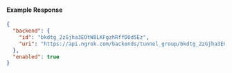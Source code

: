 <!-- Code generated for API Clients. DO NOT EDIT. -->

#### Example Response

```json
{
  "backend": {
    "id": "bkdtg_2zGjha3EOtW8LKFgzhRffD0d5Ez",
    "uri": "https://api.ngrok.com/backends/tunnel_group/bkdtg_2zGjha3EOtW8LKFgzhRffD0d5Ez"
  },
  "enabled": true
}
```
